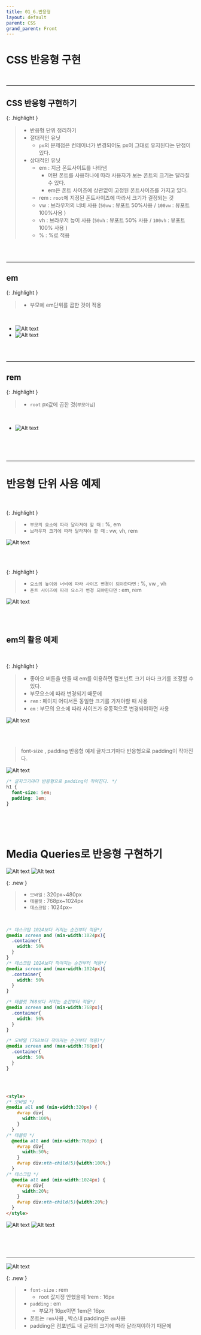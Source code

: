 ```yaml
---
title: 01_6.반응형
layout: default
parent: CSS
grand_parent: Front
---
```


# CSS 반응형 구현 

<br />

---

## CSS 반응형 구현하기

{: .highlight } 
> - 반응형 단위 정리하기
> - 절대적인 유닛
>   - `px`의 문제점은 컨테이너가 변경되어도 px이 그대로 유지된다는 단점이 있다.
> - 상대적인 유닛
>   - em : 지금 폰트사이트를 나타냄
>     - 어떤 폰트를 사용하나에 따라 사용자가 보는 폰트의 크기는 달라질 수 있다.
>     - em은 폰트 사이즈에 상관없이 고정된 폰트사이즈를 가지고 있다.
>   - rem : `root`에 지정된 폰트사이즈에 따라서 크기가 결정되는 것
>   - vw : 브라우저의 너비 사용 (`50vw` : 뷰포트 50%사용 / `100vw` : 뷰포트 100%사용 )
>   - vh : 브라우저 높이 사용 (`50vh` : 뷰포트 50% 사용 / `100vh` : 뷰포트 100% 사용 )
>   - % : %로 적용


<br />
<br />

---

## em

{: .highlight } 
> - 부모에 em단위를 곱한 것이 적용


<br />

- ![Alt text](image-43.png)
- ![Alt text](image-44.png)


<br />
<br />

---

## rem

{: .highlight } 
> - `root` px값에 곱한 것(`부모아님`) 

<br />

- ![Alt text](image-45.png)


<br />
<br />
<br />

--- 


# 반응형 단위 사용 예제

<br />

{: .highlight } 
> - `부모의 요소에 따라 달라져야 할 때` : %, em
> - `브라우저 크기에 따라 달라져야 할 때` : vw, vh, rem

![Alt text](image-46.png)

<br />
<br />


{: .highlight } 
> - `요소의 높이와 너비에 따라 사이즈 변경이 되야한다면` : %, vw , vh
> - `폰트 사이즈에 따라 요소가 변경 되야한다면` : em, rem

![Alt text](image-47.png)


<br />
<br />

## em의 활용 예제

<br />

{: .highlight } 
> - 좋아요 버튼을 만들 때 em를 이용하면 컴포넌트 크기 마다 크기를 조정할 수 있다.
> - 부모요소에 따라 변경되기 때문에
> - `rem` : 페이지 어디서든 동일한 크기를 가져야할 때 사용
> - `em` : 부모의 요소에 따라 사이즈가 유동적으로 변경되야하면 사용

![Alt text](image-48.png)

<br />
<br />

> font-size , padding 반응형 예제
> 글자크기마다 반응형으로 padding이 작아진다.

![Alt text](image-49.png)

```css
/* 글자크기마다 반응형으로 padding이 작아진다. */
h1 {
  font-size: 5em;
  padding: 1em;
}
```

<br />
<br />
<br />

# Media Queries로 반응형 구현하기

![Alt text](image-70.png)
![Alt text](image-71.png)

{: .new } 
> - `모바일` : 320px~480px
> - `테블릿` : 768px~1024px
> - `데스크탑` : 1024px~

<br />

```css
/* 데스크탑 1024보다 커지는 순간부터 적용*/
@media screen and (min-width:1024px){
  .container{
    width: 50%
  }
}
/* 데스크탑 1024보다 작아지는 순간부터 적용*/
@media screen and (max-width:1024px){
  .container{
    width: 50%
  }
}

/* 태블릿 768보다 커지는 순간부터 적용*/
@media screen and (min-width:768px){
  .container{
    width: 50%
  }
}

/* 모바일 (768보다 작아지는 순간부터 적용)*/
@media screen and (max-width:768px){
  .container{
    width: 50%
  }
}

```

<br />

```html

<style>
/* 모바일 */
@media all and (min-width:320px) {
    #wrap div{
      width:100%;
    }
  }
/* 태블릿 */
  @media all and (min-width:768px) {
    #wrap div{
      width:50%;
    }
    #wrap div:nth-child(5){width:100%;}
  }
/* 테스크탑 */
  @media all and (min-width:1024px) {
    #wrap div{
      width:20%;
    }
    #wrap div:nth-child(5){width:20%;}
  }
</style>
```

![Alt text](image-93.png)
![Alt text](image-94.png)



<br />
<br />
<br />

---

![Alt text](image-98.png)


{: .new }
> - `font-size` : rem
>   - root 값지정 안했을때 1rem : 16px
> - `padding` : em
>   - 부모가 16px이면 1em은 16px
> - 폰트는 `rem`사용 , 박스내 padding은 `em`사용
> - padding은 컴포넌트 내 글자의 크기에 따라 달라져야하기 때문에
